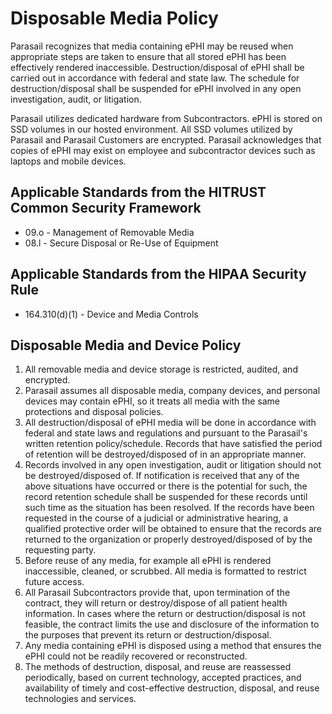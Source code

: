 # Disposable Media Policy

Parasail recognizes that media containing ePHI may be reused when appropriate steps are taken to ensure that all stored ePHI has been effectively rendered inaccessible. Destruction/disposal of ePHI shall be carried out in accordance with federal and state law. The schedule for destruction/disposal shall be suspended for ePHI involved in any open investigation, audit, or litigation.

Parasail utilizes dedicated hardware from Subcontractors. ePHI is stored on SSD volumes in our hosted environment. All SSD volumes utilized by Parasail and Parasail Customers are encrypted. Parasail acknowledges that copies of ePHI may exist on employee and subcontractor devices such as laptops and mobile devices.

## Applicable Standards from the HITRUST Common Security Framework

* 09.o - Management of Removable Media
* 08.l - Secure Disposal or Re-Use of Equipment 

## Applicable Standards from the HIPAA Security Rule

* 164.310(d)(1) - Device and Media Controls

## Disposable Media and Device Policy

1. All removable media and device storage is restricted, audited, and encrypted.
2. Parasail assumes all disposable media, company devices, and personal devices may contain ePHI, so it treats all media with the same protections and disposal policies.
3. All destruction/disposal of ePHI media will be done in accordance with federal and state laws and regulations and pursuant to the Parasail's written retention policy/schedule. Records that have satisfied the period of retention will be destroyed/disposed of in an appropriate manner.
4. Records involved in any open investigation, audit or litigation should not be destroyed/disposed of. If notification is received that any of the above situations have occurred or there is the potential for such, the record retention schedule shall be suspended for these records until such time as the situation has been resolved. If the records have been requested in the course of a judicial or administrative hearing, a qualified protective order will be obtained to ensure that the records are returned to the organization or properly destroyed/disposed of by the requesting party. 
5. Before reuse of any media, for example all ePHI is rendered inaccessible, cleaned, or scrubbed. All media is formatted to restrict future access.
6. All Parasail Subcontractors provide that, upon termination of the contract, they will return or destroy/dispose of all patient health information. In cases where the return or destruction/disposal is not feasible, the contract limits the use and disclosure of the information to the purposes that prevent its return or destruction/disposal.
7. Any media containing ePHI is disposed using a method that ensures the ePHI could not be readily recovered or reconstructed.
8. The methods of destruction, disposal, and reuse are reassessed periodically, based on current technology, accepted practices, and availability of timely and cost-effective destruction, disposal, and reuse technologies and services.
